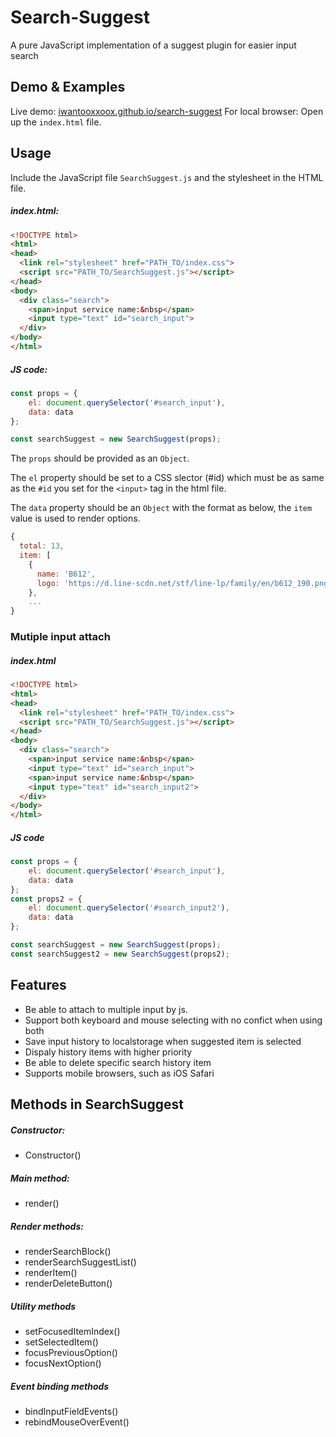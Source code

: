 Search-Suggest
==============

A pure JavaScript implementation of a suggest plugin for easier
input search

## Demo & Examples
Live demo: [iwantooxxoox.github.io/search-suggest](https://iwantooxxoox.github.io/search-suggest/)
For local browser: Open up the `index.html` file.

## Usage
Include the JavaScript file `SearchSuggest.js` and the stylesheet in the HTML file.

##### index.html:
```html
<!DOCTYPE html>
<html>
<head>
  <link rel="stylesheet" href="PATH_TO/index.css">
  <script src="PATH_TO/SearchSuggest.js"></script>
</head>
<body>
  <div class="search">
    <span>input service name:&nbsp</span>
    <input type="text" id="search_input">
  </div>
</body>
</html>
```

##### JS code:
```javascript
const props = {
    el: document.querySelector('#search_input'),
    data: data
};

const searchSuggest = new SearchSuggest(props);

```

The `props` should be provided as an `Object`.  

The `el` property should be set to a CSS slector (#id) which must be as same as the `#id` you set for the `<input>` tag in the html file.  

The `data` property should be an `Object` with the format as below, the `item` value is used to render options.  

```javascript
{
  total: 13,
  item: [
    {
      name: 'B612',
      logo: 'https://d.line-scdn.net/stf/line-lp/family/en/b612_190.png'
    },
    ...
}
```
### Mutiple input attach
##### index.html
```html
<!DOCTYPE html>
<html>
<head>
  <link rel="stylesheet" href="PATH_TO/index.css">
  <script src="PATH_TO/SearchSuggest.js"></script>
</head>
<body>
  <div class="search">
    <span>input service name:&nbsp</span>
    <input type="text" id="search_input">
    <span>input service name:&nbsp</span>
    <input type="text" id="search_input2">
  </div>
</body>
</html>
```

##### JS code
```javascript
const props = {
    el: document.querySelector('#search_input'),
    data: data
};
const props2 = {
    el: document.querySelector('#search_input2'),
    data: data
};

const searchSuggest = new SearchSuggest(props);
const searchSuggest2 = new SearchSuggest(props2);
```

## Features
- Be able to attach to multiple input by js.
- Support both keyboard and mouse selecting with no confict when using both
- Save input history to localstorage when suggested item is selected
- Dispaly history items with higher priority
-  Be able to delete specific search history item
- Supports mobile browsers, such as iOS Safari

## Methods in SearchSuggest
##### Constructor:
- Constructor()
##### Main method:
- render()
##### Render methods:
- renderSearchBlock()
- renderSearchSuggestList()
- renderItem()
- renderDeleteButton()
##### Utility methods
- setFocusedItemIndex()
- setSelectedItem()
- focusPreviousOption()
- focusNextOption()
##### Event binding methods
- bindInputFieldEvents()
- rebindMouseOverEvent()







